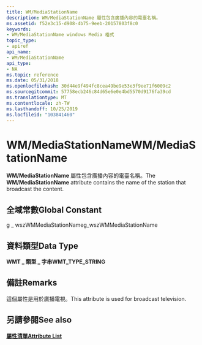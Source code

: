 ```yaml
---
title: WM/MediaStationName
description: WM/MediaStationName 屬性包含廣播內容的電臺名稱。
ms.assetid: f52e3c15-d908-4b75-9eeb-20157803f8c0
keywords:
- WM/MediaStationName windows Media 格式
topic_type:
- apiref
api_name:
- WM/MediaStationName
api_type:
- NA
ms.topic: reference
ms.date: 05/31/2018
ms.openlocfilehash: 30d44e9f494fc8cea49be9e53e3f9ee71f6009c2
ms.sourcegitcommit: 57758ecb246c84d65e6e0e4bd5570d9176fa39cd
ms.translationtype: MT
ms.contentlocale: zh-TW
ms.lasthandoff: 10/25/2019
ms.locfileid: "103841460"
---
```

# <a name="wmmediastationname"></a><span data-ttu-id="445e5-104">WM/MediaStationName</span><span class="sxs-lookup"><span data-stu-id="445e5-104">WM/MediaStationName</span></span>

<span data-ttu-id="445e5-105">**WM/MediaStationName** 屬性包含廣播內容的電臺名稱。</span><span class="sxs-lookup"><span data-stu-id="445e5-105">The **WM/MediaStationName** attribute contains the name of the station that broadcast the content.</span></span>

## <a name="global-constant"></a><span data-ttu-id="445e5-106">全域常數</span><span class="sxs-lookup"><span data-stu-id="445e5-106">Global Constant</span></span>

<span data-ttu-id="445e5-107">g \_ wszWMMediaStationName</span><span class="sxs-lookup"><span data-stu-id="445e5-107">g\_wszWMMediaStationName</span></span>

## <a name="data-type"></a><span data-ttu-id="445e5-108">資料類型</span><span class="sxs-lookup"><span data-stu-id="445e5-108">Data Type</span></span>

<span data-ttu-id="445e5-109">**WMT \_ 類型 \_ 字串**</span><span class="sxs-lookup"><span data-stu-id="445e5-109">**WMT\_TYPE\_STRING**</span></span>

## <a name="remarks"></a><span data-ttu-id="445e5-110">備註</span><span class="sxs-lookup"><span data-stu-id="445e5-110">Remarks</span></span>

<span data-ttu-id="445e5-111">這個屬性是用於廣播電視。</span><span class="sxs-lookup"><span data-stu-id="445e5-111">This attribute is used for broadcast television.</span></span>

## <a name="see-also"></a><span data-ttu-id="445e5-112">另請參閱</span><span class="sxs-lookup"><span data-stu-id="445e5-112">See also</span></span>

<dl> <dt>

[<span data-ttu-id="445e5-113">**屬性清單**</span><span class="sxs-lookup"><span data-stu-id="445e5-113">**Attribute List**</span></span>](attribute-list.md)
</dt> </dl>

 

 




